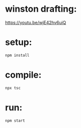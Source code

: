 # winston drafting:
https://youtu.be/wjE42hv6uiQ

# setup:
```bash
npm install
```

# compile:
```bash
npx tsc
```

# run:
```bash
npm start
```
